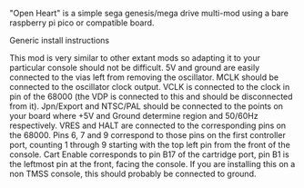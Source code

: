 "Open Heart" is a simple sega genesis/mega drive multi-mod using a bare raspberry pi pico or compatible board.

Generic install instructions

This mod is very similar to other extant mods so adapting it to your particular console should not be difficult. 5V and ground are easily connected to the vias left from removing the oscillator. MCLK should be connected to the oscillator clock output. VCLK is connected to the clock in pin of the 68000 (the VDP is connected to this and should be disconnected from it). Jpn/Export and NTSC/PAL should be connected to the points on your board where +5V and Ground determine region and 50/60Hz respectively. VRES and HALT are connected to the corresponding pins on the 68000. Pins 6, 7 and 9 correspond to those pins on the first controller port, counting 1 through 9 starting with the top left pin from the front of the console. Cart Enable corresponds to pin B17 of the cartridge port, pin B1 is the leftmost pin at the front, facing the console. If you are installing this on a non TMSS console, this should probably be connected to ground.

